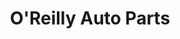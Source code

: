 ---
title: "O'Reilly Auto Parts"
url: /san-diego/oreilly-auto-parts-lake-murray-boulevard/
shop: Autoteile
---